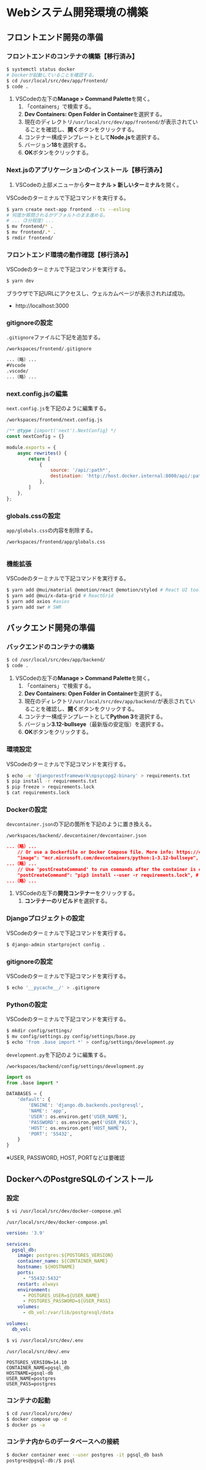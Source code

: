 # Webシステム開発環境の構築

## フロントエンド開発の準備

### フロントエンドのコンテナの構築【移行済み】
```bash
$ systemctl status docker
# Dockerが起動していることを確認する。
$ cd /usr/local/src/dev/app/frontend/
$ code .
```

1. VSCodeの左下の**Manage > Command Palette**を開く。
   1. 「containers」で検索する。
   2. **Dev Containers: Open Folder in Container**を選択する。
   3. 現在のディレクトリ`/usr/local/src/dev/app/frontend/`が表示されていることを確認し、**開く**ボタンをクリックする。
   4. コンテナー構成テンプレートとして**Node.js**を選択する。
   5. バージョン**18**を選択する。
   6. **OK**ボタンをクリックする。

### Next.jsのアプリケーションのインストール【移行済み】
1. VSCodeの上部メニューから**ターミナル > 新しいターミナル**を開く。

VSCodeのターミナルで下記コマンドを実行する。
```bash
$ yarn create next-app frontend --ts --esling
# 何度か質問されるがデフォルトのまま進める。
# ...（3分程度）...
$ mv frontend/* .
$ mv frontend/.* .
$ rmdir frontend/
```

### フロントエンド環境の動作確認【移行済み】
VSCodeのターミナルで下記コマンドを実行する。
```bash
$ yarn dev
```

ブラウザで下記URLにアクセスし、ウェルカムページが表示されれば成功。
- http://localhost:3000

### gitignoreの設定
`.gitignore`ファイルに下記を追加する。

`/workspaces/frontend/.gitignore`
```txt
...（略）...
#Vscode
.vscode/
...（略）...
```

### next.config.jsの編集
`next.config.js`を下記のように編集する。

`/workspaces/frontend/next.config.js`
```js
/** @type {import('next').NextConfig} */
const nextConfig = {}

module.exports = {
    async rewrites() {
        return [
            {
                source: '/api/:path*',
                destination: 'http://host.docker.internal:8000/api/:path*/',
            },
        ]
    },
};
```

### globals.cssの設定
`app/globals.css`の内容を削除する。

`/workspaces/frontend/app/globals.css`
```css
```

### 機能拡張
VSCodeのターミナルで下記コマンドを実行する。
```bash
$ yarn add @mui/material @emotion/react @emotion/styled # React UI tools
$ yarn add @mui/x-data-grid # ReactGrid
$ yarn add axios #axios
$ yarn add swr # SWR
```

## バックエンド開発の準備

### バックエンドのコンテナの構築
```bash
$ cd /usr/local/src/dev/app/backend/
$ code .
```

1. VSCodeの左下の**Manage > Command Palette**を開く。
   1. 「containers」で検索する。
   2. **Dev Containers: Open Folder in Container**を選択する。
   3. 現在のディレクトリ`/usr/local/src/dev/app/backend/`が表示されていることを確認し、**開く**ボタンをクリックする。
   4. コンテナー構成テンプレートとして**Python 3**を選択する。
   5. バージョン**3.12-bullseye**（最新版の安定版）を選択する。
   6. **OK**ボタンをクリックする。

### 環境設定
VSCodeのターミナルで下記コマンドを実行する。
```bash
$ echo -e 'djangorestframework\npsycopg2-binary' > requirements.txt
$ pip install -r requirements.txt
$ pip freeze > requirements.lock
$ cat requirements.lock
```

### Dockerの設定
`devcontainer.json`の下記の箇所を下記のように置き換える。

`/workspaces/backend/.devcontainer/devcontainer.json`
```json
...（略）...
	// Or use a Dockerfile or Docker Compose file. More info: https://containers.dev/guide/dockerfile
	"image": "mcr.microsoft.com/devcontainers/python:1-3.12-bullseye", # <- カンマを付ける
...（略）...
	// Use 'postCreateCommand' to run commands after the container is created.
	"postCreateCommand": "pip3 install --user -r requirements.lock", # <- コメントを解除し、txtをlockに変える
...（略）...
```

1. VSCodeの左下の**開発コンテナー**をクリックする。
   1. **コンテナーのリビルド**を選択する。

### Djangoプロジェクトの設定
VSCodeのターミナルで下記コマンドを実行する。
```bash
$ django-admin startproject config .
```

### gitignoreの設定
VSCodeのターミナルで下記コマンドを実行する。
```bash
$ echo '__pycache__/' > .gitignore
```

### Pythonの設定
VSCodeのターミナルで下記コマンドを実行する。
```bash
$ mkdir config/settings/
$ mv config/settings.py config/settings/base.py
$ echo 'from .base import *' > config/settings/development.py
```

`development.py`を下記のように編集する。

`/workspaces/backend/config/settings/development.py`
```py
import os
from .base import *

DATABASES = {
    'default': {
        'ENGINE': 'django.db.backends.postgresql',
        'NAME': 'app',
        'USER': os.environ.get('USER_NAME'),
        'PASSWORD': os.environ.get('USER_PASS'),
        'HOST': os.environ.get('HOST_NAME'),
        'PORT': '55432',
    }
}
```
※USER, PASSWORD, HOST, PORTなどは要確認

## DockerへのPostgreSQLのインストール

### 設定
```bash
$ vi /usr/local/src/dev/docker-compose.yml
```

`/usr/local/src/dev/docker-compose.yml`
```yml
version: '3.9'

services:
  pgsql_db:
    image: postgres:${POSTGRES_VERSION}
    container_name: ${CONTAINER_NAME}
    hostname: ${HOSTNAME}
    ports:
      - "55432:5432"
    restart: always
    environment:
      - POSTGRES_USER=${USER_NAME}
      - POSTGRES_PASSWORD=${USER_PASS}
    volumes:
      - db_vol:/var/lib/postgresql/data

volumes:
  db_vol:
```

```bash
$ vi /usr/local/src/dev/.env
```

`/usr/local/src/dev/.env`
```env
POSTGRES_VERSION=14.10
CONTAINER_NAME=pgsql_db
HOSTNAME=pgsql-db
USER_NAME=postgres
USER_PASS=postgres
```

### コンテナの起動
```bash
$ cd /usr/local/src/dev/
$ docker compose up -d
$ docker ps -a
```

### コンテナ内からのデータベースへの接続
```bash
$ docker container exec --user postgres -it pgsql_db bash
postgres@pgsql-db:/$ psql
```
